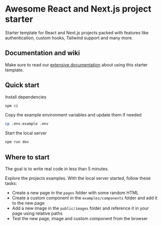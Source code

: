 # Awesome React and Next.js project starter

Starter template for React and Next.js projects packed with features like authentication, custom hooks, Tailwind support and many more.

## Documentation and wiki

Make sure to read our [extensive documentation](https://github.com/victorocna/awesome-react-starter/wiki) about using this starter template.

## Quick start

Install dependencies

```bash
npm ci
```

Copy the example environment variables and update them if needed

```bash
cp .env.example .env
```

Start the local server

```bash
npm run dev
```

## Where to start

The goal is to write real code in less than 5 minutes.

Explore the projects examples. With the local server started, follow these tasks:

- Create a new page in the `pages` folder with some random HTML
- Create a custom component in the `examples/components` folder and add it to the new page
- Add a new image in the `public/images` folder and reference it in your page using relative paths
- Test the new page, image and custom component from the browser
